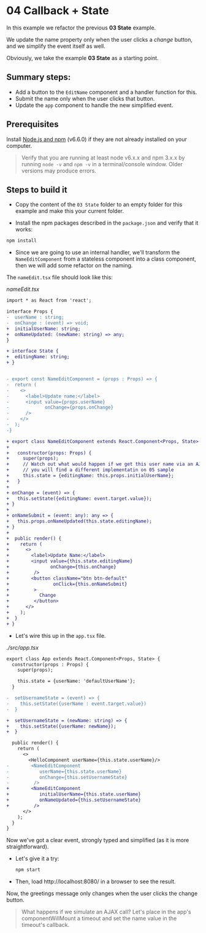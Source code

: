 # 04 Callback + State

In this example we refactor the previous **03 State** example.

We update the name property only when the user clicks a _change_ button, and we simplify the event itself as well.

Obviously, we take the example **03 State** as a starting point.

## Summary steps:

- Add a button to the `EditName` component and a handler function for this.
- Submit the name only when the user clicks that button.
- Update the `app` component to handle the new simplified event.

## Prerequisites

Install [Node.js and npm](https://nodejs.org/en/) (v6.6.0) if they are not already installed on your computer.

> Verify that you are running at least node v6.x.x and npm 3.x.x by running `node -v` and `npm -v` in a terminal/console window. Older versions may produce errors.

## Steps to build it

- Copy the content of the `03 State` folder to an empty folder for this example and make this your current folder.

- Install the npm packages described in the `package.json` and verify that it works:

```bash
npm install
```

- Since we are going to use an internal handler, we'll transform the `NameEditComponent` from a stateless component into a class component, then we will add some refactor on the naming.

 The `nameEdit.tsx` file should look like this:

_nameEdit.tsx_

```diff
import * as React from 'react';

interface Props {
-  userName : string;
-  onChange : (event) => void;
+  initialUserName: string;
+  onNameUpdated: (newName: string) => any;
}

+ interface State {
+  editingName: string;
+ }


- export const NameEditComponent = (props : Props) => {
-  return (
-    <>
-      <label>Update name:</label>
-      <input value={props.userName} 
-             onChange={props.onChange}
-      />
-    </>
-  );
-}

+ export class NameEditComponent extends React.Component<Props, State> {
+ 
+   constructor(props: Props) {
+     super(props);
+     // Watch out what would happen if we get this user name via an AJAX callback
+     // you will find a different implementatin on 05 sample
+     this.state = {editingName: this.props.initialUserName};
+   }
+
+ onChange = (event) => {
+   this.setState({editingName: event.target.value});
+ }
+
+ onNameSubmit = (event: any): any => {
+   this.props.onNameUpdated(this.state.editingName);
+ }
+
+  public render() {
+    return (
+      <>
+        <label>Update Name:</label>
+        <input value={this.state.editingName} 
+               onChange={this.onChange} 
+         />
+        <button className="btn btn-default" 
+                onClick={this.onNameSubmit}
+         >     
+           Change
+         </button>
+      </>
+    );
+  }
+ }
```

- Let's wire this up in the `app.tsx` file.

_./src/app.tsx_

```diff
export class App extends React.Component<Props, State> {
  constructor(props : Props) {
    super(props);

    this.state = {userName: 'defaultUserName'};
  }

-  setUsernameState = (event) => {
-    this.setState({userName : event.target.value})
-  }

+  setUsernameState = (newName: string) => {
+    this.setState({userName: newName});
+  }

  public render() {
    return (
      <>
        <HelloComponent userName={this.state.userName}/>
-        <NameEditComponent 
-           userName={this.state.userName} 
-           onChange={this.setUsernameState}
-         />
+        <NameEditComponent 
+           initialUserName={this.state.userName} 
+           onNameUpdated={this.setUsernameState}
+         />
      </>
    );
  }
}
```


 Now we've got a clear event, strongly typed and simplified (as it is more straightforward).

- Let's give it a try:

  ```bash
  npm start
  ```

- Then, load http://localhost:8080/ in a browser to see the result.

 Now, the greetings message only changes when the user clicks the change button.

> What happens if we simulate an AJAX call? Let's place in the app's componentWillMount a timeout and set the name value in the timeout's callback.
